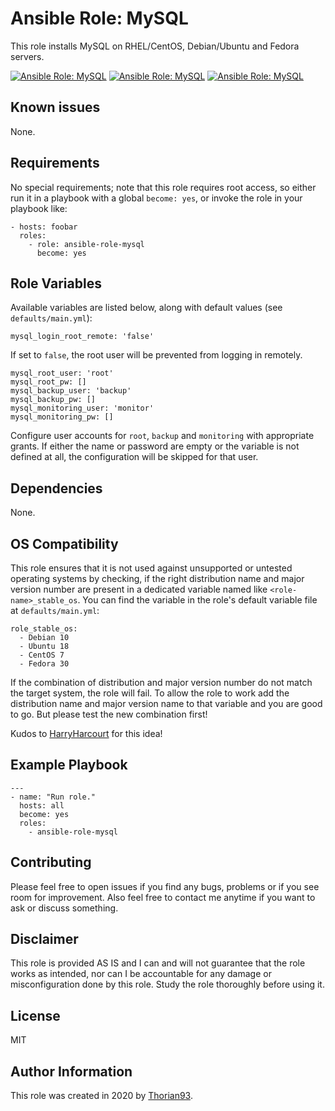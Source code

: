 # Ansible Role: MySQL

This role installs MySQL on RHEL/CentOS, Debian/Ubuntu and Fedora servers.

[![Ansible Role: MySQL](https://img.shields.io/ansible/role/51295?style=flat-square)](https://galaxy.ansible.com/thorian93/ansible_role_mysql)
[![Ansible Role: MySQL](https://img.shields.io/ansible/quality/51295?style=flat-square)](https://galaxy.ansible.com/thorian93/ansible_role_mysql)
[![Ansible Role: MySQL](https://img.shields.io/ansible/role/d/51295?style=flat-square)](https://galaxy.ansible.com/thorian93/ansible_role_mysql)

## Known issues

None.

## Requirements

No special requirements; note that this role requires root access, so either run it in a playbook with a global `become: yes`, or invoke the role in your playbook like:

    - hosts: foobar
      roles:
        - role: ansible-role-mysql
          become: yes

## Role Variables

Available variables are listed below, along with default values (see `defaults/main.yml`):

    mysql_login_root_remote: 'false'

If set to `false`, the root user will be prevented from logging in remotely.

    mysql_root_user: 'root'
    mysql_root_pw: []
    mysql_backup_user: 'backup'
    mysql_backup_pw: []
    mysql_monitoring_user: 'monitor'
    mysql_monitoring_pw: []

Configure user accounts for `root`, `backup` and `monitoring` with appropriate grants. If either the name or password are empty or the variable is not defined at all, the configuration will be skipped for that user.

## Dependencies

None.

## OS Compatibility

This role ensures that it is not used against unsupported or untested operating systems by checking, if the right distribution name and major version number are present in a dedicated variable named like `<role-name>_stable_os`. You can find the variable in the role's default variable file at `defaults/main.yml`:

    role_stable_os:
      - Debian 10
      - Ubuntu 18
      - CentOS 7
      - Fedora 30

If the combination of distribution and major version number do not match the target system, the role will fail. To allow the role to work add the distribution name and major version name to that variable and you are good to go. But please test the new combination first!

Kudos to [HarryHarcourt](https://github.com/HarryHarcourt) for this idea!

## Example Playbook

    ---
    - name: "Run role."
      hosts: all
      become: yes
      roles:
        - ansible-role-mysql

## Contributing

Please feel free to open issues if you find any bugs, problems or if you see room for improvement. Also feel free to contact me anytime if you want to ask or discuss something.

## Disclaimer

This role is provided AS IS and I can and will not guarantee that the role works as intended, nor can I be accountable for any damage or misconfiguration done by this role. Study the role thoroughly before using it.

## License

MIT

## Author Information

This role was created in 2020 by [Thorian93](http://thorian93.de/).
